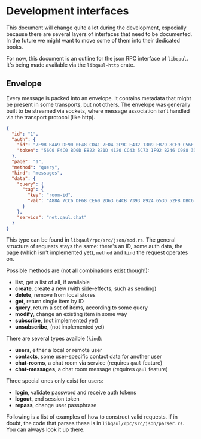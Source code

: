 # Development interfaces

This document will change quite a lot during the development,
especially because there are several layers of interfaces that need to
be documented.  In the future we might want to move some of them into
their dedicated books.

For now, this document is an outline for the json RPC interface of
`libqaul`.  It's being made available via the `libqaul-http` crate.


## Envelope

Every message is packed into an envelope.  It contains metadata that
might be present in some transports, but not others.  The envelope was
generally built to be streamed via sockets, where message association
isn't handled via the transport protocol (like http).

```json
{
  "id": "1",
  "auth": {
    "id": "7F9B BAA9 DF90 0F48 CD41 7FD4 2C9C E432 1309 FB79 8CF9 C56F FB9A 8F2C 29C1 12D9",
    "token": "56C0 F4C0 BD0D E822 B21D 4120 CC43 5C73 1F92 B246 C988 3335 72F5 8F1A 2701 3FD7"
  },
  "page": "1",
  "method": "query",
  "kind": "messages",
  "data": {
    "query": {
      "tag": {
        "key": "room-id",
        "val": "A88A 7CC6 DF68 CE60 2D63 64CB 7393 8924 653D 52FB DBC6 2A39 D892 A9BD 6FA4 FD5D"
      }
    },
    "service": "net.qaul.chat"
  }
}
```

This type can be found in `libqaul/rpc/src/json/mod.rs`.  The general
structure of requests stays the same: there's an ID, some auth data,
the page (which isn't implemented yet), `method` and `kind` the
request operates on.

Possible methods are (not all combinations exist though!):

- **list**, get a list of all, if available
- **create**, create a new (with side-effects, such as sending)
- **delete**, remove from local stores
- **get**, return single item by ID
- **query**, return a set of items, according to some query
- **modify**, change an existing item in some way
- **subscribe**, (not implemented yet)
- **unsubscribe**, (not implemented yet)


There are several types availble (`kind`):

- **users**, either a local or remote user
- **contacts**, some user-specific contact data for another user
- **chat-rooms**, a chat room via service (requires `qaul` feature)
- **chat-messages**, a chat room message (requires `qaul` feature)


Three special ones only exist for users: 

- **login**, validate password and receive auth tokens
- **logout**, end session token
- **repass**, change user passphrase


Following is a list of examples of how to construct valid requests.
If in doubt, the code that parses these is in
`libqaul/rpc/src/json/parser.rs`.  You can always look it up there.

